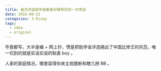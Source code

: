 ```yaml
---
title: 每次评选助学金都是对辅导员的一次考验
date: 2016-09-21
categories: 3-Essay
tags:
  - idea
  - original
---
```


毕竟都写，大半是编 + 网上抄，愣是把助学金评选搞出了中国比惨王的风范，唯一坑到的就是实话实说的耿直 boy 。

人家的家庭情况，哪里容得你来主观臆断和瞎几把 BB 。
